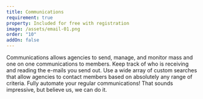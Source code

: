 ```yaml
---
title: Communications
requirement: true
property: Included for free with registration
image: /assets/email-01.png
order: "10"
addOn: false
---
```

Communications allows agencies to send, manage, and monitor mass and one on one communications to members. Keep track of who is receiving and reading the e-mails you send out. Use a wide array of custom searches that allow agencies to contact members based on absolutely any range of criteria. Fully automate your regular communications! That sounds impressive, but believe us, we can do it.